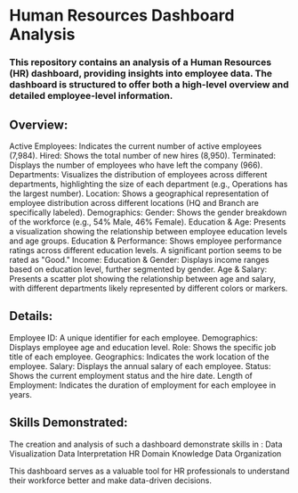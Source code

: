 # Human Resources Dashboard Analysis

### This repository contains an analysis of a Human Resources (HR) dashboard, providing insights into employee data. The dashboard is structured to offer both a high-level overview and detailed employee-level information.


## Overview:
Active Employees: Indicates the current number of active employees (7,984).
Hired: Shows the total number of new hires (8,950).
Terminated: Displays the number of employees who have left the company (966).
Departments: Visualizes the distribution of employees across different departments, highlighting the size of each department (e.g., Operations has the largest number).
Location: Shows a geographical representation of employee distribution across different locations (HQ and Branch are specifically labeled).
Demographics:
Gender: Shows the gender breakdown of the workforce (e.g., 54% Male, 46% Female).
Education & Age: Presents a visualization showing the relationship between employee education levels and age groups.
Education & Performance: Shows employee performance ratings across different education levels. A significant portion seems to be rated as "Good."
Income:
Education & Gender: Displays income ranges based on education level, further segmented by gender.
Age & Salary: Presents a scatter plot showing the relationship between age and salary, with different departments likely represented by different colors or markers.


## Details:

Employee ID: A unique identifier for each employee.
Demographics: Displays employee age and education level.
Role: Shows the specific job title of each employee.
Geographics: Indicates the work location of the employee.
Salary: Displays the annual salary of each employee.
Status: Shows the current employment status and the hire date.
Length of Employment: Indicates the duration of employment for each employee in years.

## Skills Demonstrated:

The creation and analysis of such a dashboard demonstrate skills in :
Data Visualization
Data Interpretation
HR Domain Knowledge
Data Organization

This dashboard serves as a valuable tool for HR professionals to understand their workforce better and make data-driven decisions.
